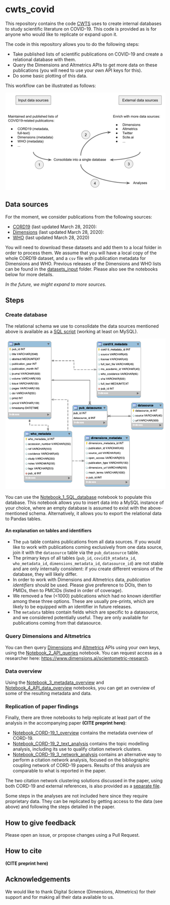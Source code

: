 # cwts_covid

This repository contains the code [CWTS](https://www.cwts.nl) uses to create internal databases to study scientific literature on COVID-19. This code is provided as is for anyone who would like to replicate or expand upon it.

The code in this repository allows you to do the following steps:

* Take published lists of scientific publications on COVID-19 and create a relational database with them.
* Query the Dimensions and Altmetrics APIs to get more data on these publications (you will need to use your own API keys for this).
* Do some basic plotting of this data.

This workflow can be illustrated as follows:

![Workflow](datasets_input/SQL_database_schema/workflow.png)

## Data sources

For the moment, we consider publications from the following sources:

* [CORD19](https://pages.semanticscholar.org/coronavirus-research) (last updated March 28, 2020): 
* [Dimensions](https://docs.google.com/spreadsheets/d/1-kTZJZ1GAhJ2m4GAIhw1ZdlgO46JpvX0ZQa232VWRmw/edit#gid=2034285255) (last updated March 28, 2020): 
* [WHO](https://www.who.int/emergencies/diseases/novel-coronavirus-2019/global-research-on-novel-coronavirus-2019-ncov) (last updated March 28, 2020)

You will need to download these datasets and add them to a local folder in order to process them. We assume that you will have a local copy of the whole CORD19 dataset, and a `csv` file with publication metadata for Dimensions and WHO. Previous releases of the Dimensions and WHO lists can be found in the [datasets_input](datasets_input) folder. Please also see the notebooks below for more details. 

*In the future, we might expand to more sources.*

## Steps

### Create database

The relational schema we use to consolidate the data sources mentioned above is available as a [SQL script](datasets_input/SQL_database_schema/projectdb_covid_schema.sql) (working at least on MySQL).

![SQL schema](datasets_input/SQL_database_schema/projectdb_covid_schema.png)

You can use the [Notebook_1_SQL_database](Notebook_1_SQL_database.ipynb) notebook to populate this database. This notebook allows you to insert data into a MySQL instance of your choice, where an empty database is assumed to exist with the above-mentioned schema. Alternatively, it allows you to export the relational data to Pandas tables.

#### An explanation on tables and identifiers

* The `pub` table contains publications from all data sources. If you would like to work with publications coming exclusively from one data source, join it with the `datasource` table via the `pub_datasource` table. 
* The primary keys of all tables (`pub_id`, `covid19_mtadata_id`, `who_metadata_id`, `dimensions_metadata_id`, `datasource_id`) are not stable and are only internally consistent: if you create different versions of the database, they will likely differ.
* In order to work with Dimensions and Altmetrics data, *publication identifiers* should be used. Please give preference to DOIs, then to PMIDs, then to PMCIDs (listed in order of coverage). 
* We removed a few (<1000) publications which had no known identifier among these three options. These are usually pre-prints, which are likely to be equipped with an identifier in future releases.
* The `metadata` tables contain fields which are specific to a datasource, and we considered potentially useful. They are only available for publications coming from that datasource.

### Query Dimensions and Altmetrics

You can then query [Dimensions](https://docs.dimensions.ai/dsl) and [Altmetrics](https://api.altmetric.com) APIs using your own keys, using the [Notebook_2_API_queries](Notebook_2_API_queries.ipynb) notebook. You can request access as a researcher here: https://www.dimensions.ai/scientometric-research.

### Data overview

Using the [Notebook_3_metadata_overview](Notebook_3_metadata_overview.ipynb) and [Notebook_4_API_data_overview](Notebook_4_API_data_overview.ipynb) notebooks, you can get an overview of some of the resulting metadata and data.

### Replication of paper findings

Finally, there are three notebooks to help replicate at least part of the analysis in the accompanying paper **(CITE preprint here)**:
* [Notebook_CORD-19_1_overview](Notebook_CORD-19_1_overview.ipynb) contains the metadata overview of CORD-19.
* [Notebook_CORD-19_2_text_analysis](Notebook_CORD-19_2_text_analysis.ipynb) contains the topic modelling analysis, including its use to qualify citation network clusters.
* [Notebook_CORD-19_3_network_analysis](Notebook_CORD-19_3_network_analysis.ipynb) contains an alternative way to perform a citation network analysis, focused on the bibliographic coupling network of CORD-19 papers. Results of this analysis are comparable to what is reported in the paper.

The two citation network clustering solutions discussed in the paper, using both CORD-19 and external references, is also provided as a [separate file](datasets_input/paper_CORD19_supporting_materials/clustering_04042020.csv).

Some steps in the analyses are not included here since they require proprietary data. They can be replicated by getting access to the data (see above) and following the steps detailed in the paper. 

## How to give feedback

Please open an issue, or propose changes using a Pull Request.

## How to cite

**(CITE preprint here)**

## Acknowledgements

We would like to thank Digital Science (Dimensions, Altmetrics) for their support and for making all their data available to us.
